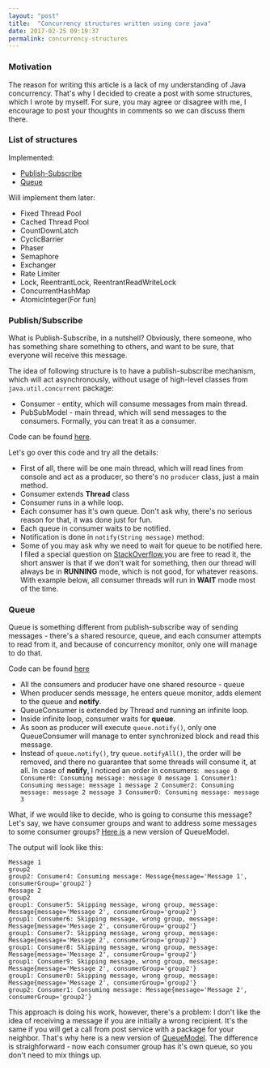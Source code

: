 ```yaml
---
layout: "post"
title:  "Concurrency structures written using core java"
date: 2017-02-25 09:19:37
permalink: concurrency-structures
---
```



### <a href="#motivation" name="motivation"><i class="fa fa-link anchor" aria-hidden="true"></i></a> Motivation
The reason for writing this article is a lack of my understanding of Java concurrency. That's why I decided to create a post with some structures, which I wrote by myself. For sure, you may agree or disagree with me, I encourage to post your thoughts in comments so we can discuss them there.

### <a href="#list" name="list"><i class="fa fa-link anchor" aria-hidden="true"></i></a> List of structures

Implemented: 

* [Publish-Subscribe](#pubsub)
* [Queue](#queue)

Will implement them later:

* Fixed Thread Pool
* Cached Thread Pool
* CountDownLatch
* CyclicBarrier
* Phaser
* Semaphore
* Exchanger
* Rate Limiter
* Lock, ReentrantLock, ReentrantReadWriteLock
* ConcurrentHashMap
* AtomicInteger(For fun)

### <a href="#pubsub" name="pubsub"><i class="fa fa-link anchor" aria-hidden="true"></i></a> Publish/Subscribe

What is Publish-Subscribe, in a nutshell? Obviously, there someone, who has something share something to others, and want to be sure, that everyone will receive this message.

The idea of following structure is to have a publish-subscribe mechanism, which will act asynchronously, without usage of high-level classes from `java.util.concurrent` package:

* Consumer - entity, which will consume messages from main thread.
* PubSubModel - main thread, which will send messages to the consumers. Formally, you can treat it as a consumer.

Code can be found [here](https://gist.github.com/ivanursul/2f64c8d3b81eeff348dbdd85c9823027).

Let's go over this code and try all the details:

* First of all, there will be one main thread, which will read lines from console and act as a producer, so there's no `producer` class, just a main method.
* Consumer extends **Thread** class
* Consumer runs in a while loop.
* Each consumer has it's own queue. Don't ask why, there's no serious reason for that, it was done just for fun. 
* Each queue in consumer waits to be notified.
* Notification is done in `notify(String message)` method:
* Some of you may ask why we need to wait for queue to be notified here. I filed a special question on [StackOverflow](http://stackoverflow.com/questions/42417636/what-is-the-relationship-between-thread-sleep-and-happens-before),you are free to read it, the short answer is that if we don't wait for something, then our thread will always be in **RUNNING** mode, which is not good, for whatever reasons. With example below, all consumer threads will run in **WAIT** mode most of the time.


### <a href="#queue" name="queue"><i class="fa fa-link anchor" aria-hidden="true"></i></a> Queue

Queue is something different from publish-subscribe way of sending messages - there's a shared resource, queue, and each consumer attempts to read from it, and because of concurrency monitor, only one will manage to do that.

Code can be found [here](https://gist.github.com/ivanursul/7a7c1c0b329b70bf61719a6213f7fa37)

* All the consumers and producer have one shared resource - queue
* When producer sends message, he enters queue monitor, adds element to the queue and **notify**.
* QueueConsumer is extended by Thread and running an infinite loop.
* Inside infinite loop, consumer waits for **queue**.
* As soon as producer will execute `queue.notify()`, only one QueueConsumer will manage to enter synchronized block and read this message.
* Instead of `queue.notify()`, try `queue.notifyAll()`, the order will be removed, and there no guarantee that some threads will consume it, at all. In case of **notify**, I noticed an order in consumers: `
 message 0 
 Consumer0: Consuming message: message 0
 message 1
 Consumer1: Consuming message: message 1
 message 2
 Consumer2: Consuming message: message 2
 message 3
 Consumer0: Consuming message: message 3`

What, if we would like to decide, who is going to consume this message? Let's say, we have consumer groups and want to address some messages to some consumer groups? 
[Here is](https://gist.github.com/ivanursul/ca826fce48baed04ade754dfde102859) a new version of QueueModel.

The output will look like this:

```
Message 1
group2
group2: Consumer4: Consuming message: Message{message='Message 1', consumerGroup='group2'}
Message 2
group2
group1: Consumer5: Skipping message, wrong group, message: Message{message='Message 2', consumerGroup='group2'}
group1: Consumer6: Skipping message, wrong group, message: Message{message='Message 2', consumerGroup='group2'}
group1: Consumer7: Skipping message, wrong group, message: Message{message='Message 2', consumerGroup='group2'}
group1: Consumer8: Skipping message, wrong group, message: Message{message='Message 2', consumerGroup='group2'}
group1: Consumer9: Skipping message, wrong group, message: Message{message='Message 2', consumerGroup='group2'}
group1: Consumer0: Skipping message, wrong group, message: Message{message='Message 2', consumerGroup='group2'}
group2: Consumer1: Consuming message: Message{message='Message 2', consumerGroup='group2'}

```

This approach is doing his work, however, there's a problem: I don't like the idea of receiving a message if you are initially a wrong recipient. It's the same if you will get a call from post service with a package for your neighbor. That's why here is a new version of [QueueModel](https://gist.github.com/ivanursul/9cb82cf4c01fb10a74456258dea9d31f). The difference is straighforward - now each consumer group has it's own queue, so you don't need to mix things up. 